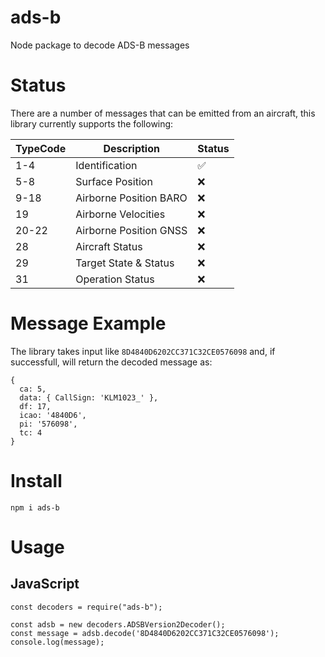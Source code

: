 # ads-b

Node package to decode ADS-B messages

# Status

There are a number of messages that can be emitted from an aircraft, this library currently supports the following:

| TypeCode | Description            | Status |
| -------- | ---------------------- | ------ |
| 1-4      | Identification         | ✅     |
| 5-8      | Surface Position       | ❌     |
| 9-18     | Airborne Position BARO | ❌     |
| 19       | Airborne Velocities    | ❌     |
| 20-22    | Airborne Position GNSS | ❌     |
| 28       | Aircraft Status        | ❌     |
| 29       | Target State & Status  | ❌     |
| 31       | Operation Status       | ❌     |

# Message Example

The library takes input like `8D4840D6202CC371C32CE0576098` and, if successfull, will return the decoded message as:

```
{
  ca: 5,
  data: { CallSign: 'KLM1023_' },
  df: 17,
  icao: '4840D6',
  pi: '576098',
  tc: 4
}
```

# Install

`npm i ads-b`

# Usage

## JavaScript

```
const decoders = require("ads-b");

const adsb = new decoders.ADSBVersion2Decoder();
const message = adsb.decode('8D4840D6202CC371C32CE0576098');
console.log(message);
```
